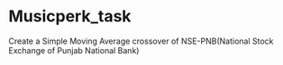 # Musicperk_task
Create a Simple Moving Average crossover of NSE-PNB(National Stock Exchange of Punjab National Bank)
